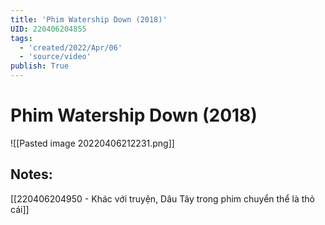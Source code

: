 ```yaml
---
title: 'Phim Watership Down (2018)'
UID: 220406204855
tags:
  - 'created/2022/Apr/06'
  - 'source/video'
publish: True
---
```

# Phim Watership Down (2018)
![[Pasted image 20220406212231.png]]

## Notes:
[[220406204950 - Khác với truyện, Dâu Tây trong phim chuyển thể là thỏ cái]]


